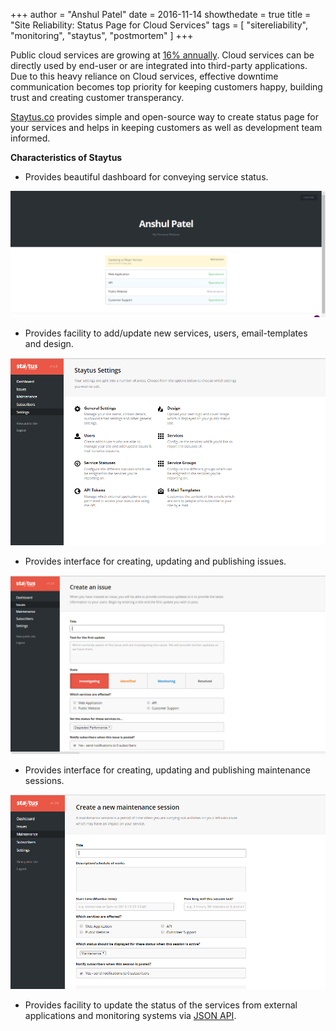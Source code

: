 +++
author = "Anshul Patel"
date = 2016-11-14
showthedate = true
title = "Site Reliability: Status Page for Cloud Services"
tags = [
    "sitereliability",
    "monitoring",
    "staytus",
    "postmortem"
]
+++

Public cloud services are growing at [16% annually](http://www.gartner.com/newsroom/id/3188817). Cloud services can be directly used by end-user or are integrated into third-party applications. Due to this heavy reliance on Cloud services, effective downtime communication becomes top priority for keeping customers happy, building trust and creating customer transperancy.

<!--more-->

[Staytus.co](http://staytus.co/) provides simple and open-source way to create status page for your services and helps in keeping customers as well as development team informed.


**Characteristics of Staytus**

* Provides beautiful dashboard for conveying service status.

![Dashboard](/img/staytus_dashboard.png)

* Provides facility to add/update new services, users, email-templates and design.

![Admin](/img/staytus_admin_acl.png)

* Provides interface for creating, updating and publishing issues.

![Issue](/img/staytus_issue.png)

* Provides interface for creating, updating and publishing maintenance sessions.

![Maintenance](/img/staytus_maintenance.png)

* Provides facility to update the status of the services from external applications and monitoring systems via [JSON API](https://github.com/adamcooke/staytus/tree/master/doc/api).
